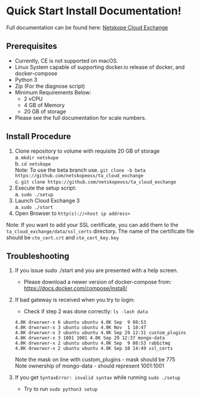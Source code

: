 # Quick Start Install Documentation!
Full documentation can be found here: [Netskope Cloud Exchange](https://docs.netskope.com/en/netskope-cloud-exchange.html)
## Prerequisites

 - Currently, CE is not supported on macOS.
 - Linux System capable of supporting docker.io release of docker, and docker-compose
 - Python 3
 - Zip (For the diagnose script)
 - Minimum Requirements Below:
 	- 2 vCPU
 	- 4 GB of Memory
	- 20 GB of storage
 - Please see the full documentation for scale numbers.

## Install Procedure
 
 1. Clone repository to volume with requisite 20 GB of storage<br>
	a. `mkdir netskope`<br>
	b. `cd netskope`<br>
   Note: To use the beta branch use. `git clone -b beta https://github.com/netskopeoss/ta_cloud_exchange`<br>
	c. `git clone https://github.com/netskopeoss/ta_cloud_exchange`<br>   
 2. Execute the setup script:<br>
	a. `sudo ./setup`<br>
 4. Launch Cloud Exchange 3<br>
 	a. `sudo ./start`<br>
 5. Open Browser to `http(s)://<host ip address>`<br>
	 
Note: If you want to add your SSL certificate, you can add them to the `ta_cloud_exchange/data/ssl_certs` directory. The name of the certificate file should be `cte_cert.crt` and `cte_cert_key.key`<br>

## Troubleshooting

1. If you issue sudo ./start and you are presented with a help screen.
 
   - Please download a newer version of docker-compose from:
   https://docs.docker.com/compose/install/
 
2. If bad gateway is received when you try to login:

   - Check if  step 2 was done correctly:
   `ls -lash data`
   ```
   4.0K drwxrwxr-x 6 ubuntu ubuntu 4.0K Sep  9 08:53
   4.0K drwxrwxr-x 3 ubuntu ubuntu 4.0K Nov  1 18:47 
   4.0K drwxrwxr-x 3 ubuntu ubuntu 4.0K Sep 29 12:31 custom_plugins
   4.0K drwxrwxr-x 3 1001 1001 4.0K Sep 29 12:37 mongo-data
   4.0K drwxrwxr-x 2 ubuntu ubuntu 4.0K Sep  9 08:53 rabbitmq
   4.0K drwxrwxr-x 2 ubuntu ubuntu 4.0K Sep 10 14:49 ssl_certs
   ```
   Note the mask on line with custom_plugins - mask should be 775<br> 
   Note ownership of mongo-data - should represent 1001:1001

3. If you get `SyntaxError: invalid syntax` while running `sudo ./setup`
   - Try to run `sudo python3 setup`

 
